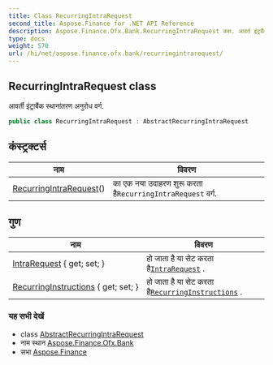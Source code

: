 ```yaml
---
title: Class RecurringIntraRequest
second_title: Aspose.Finance for .NET API Reference
description: Aspose.Finance.Ofx.Bank.RecurringIntraRequest कक्ष. आवर्त इंट्रबैंक स्थनंतरण अनुरध वर्ग.
type: docs
weight: 570
url: /hi/net/aspose.finance.ofx.bank/recurringintrarequest/
---
```

## RecurringIntraRequest class

आवर्ती इंट्राबैंक स्थानांतरण अनुरोध वर्ग.

```csharp
public class RecurringIntraRequest : AbstractRecurringIntraRequest
```

## कंस्ट्रक्टर्स

| नाम | विवरण |
| --- | --- |
| [RecurringIntraRequest](recurringintrarequest/)() | का एक नया उदाहरण शुरू करता है`RecurringIntraRequest` वर्ग. |

## गुण

| नाम | विवरण |
| --- | --- |
| [IntraRequest](../../aspose.finance.ofx.bank/recurringintrarequest/intrarequest/) { get; set; } | हो जाता है या सेट करता है[`IntraRequest`](./intrarequest/) . |
| [RecurringInstructions](../../aspose.finance.ofx.bank/recurringintrarequest/recurringinstructions/) { get; set; } | हो जाता है या सेट करता है[`RecurringInstructions`](./recurringinstructions/) . |

### यह सभी देखें

* class [AbstractRecurringIntraRequest](../abstractrecurringintrarequest/)
* नाम स्थान [Aspose.Finance.Ofx.Bank](../../aspose.finance.ofx.bank/)
* सभा [Aspose.Finance](../../)


